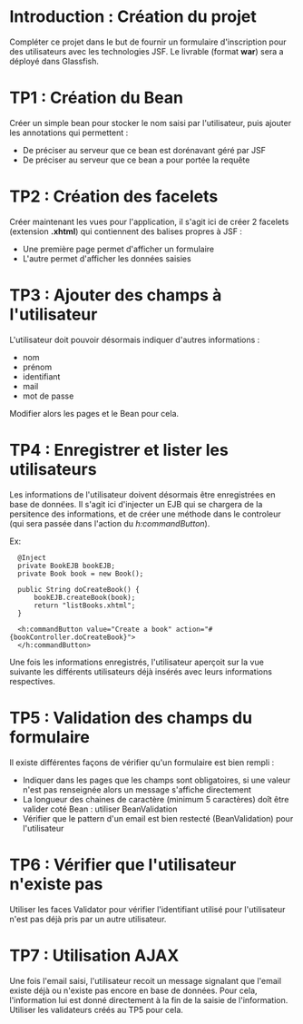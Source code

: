 # Introduction : Création du projet

Compléter ce projet dans le but de fournir un formulaire d'inscription pour des utilisateurs avec les technologies JSF.
Le livrable (format __war__) sera a déployé dans Glassfish.

# TP1 : Création du Bean
Créer un simple bean pour stocker le nom saisi par l'utilisateur, puis ajouter les annotations qui permettent :
 
* De préciser au serveur que ce bean est dorénavant géré par JSF
* De préciser au serveur que ce bean a pour portée la requête

# TP2 : Création des facelets
Créer maintenant les vues pour l'application, il s'agit ici de créer 2 facelets (extension __.xhtml__) qui contiennent des
balises propres à JSF :
 
* Une première page permet d'afficher un formulaire
* L'autre permet d'afficher les données saisies

# TP3 : Ajouter des champs à l'utilisateur
L'utilisateur doit pouvoir désormais indiquer d'autres informations :

* nom
* prénom
* identifiant
* mail
* mot de passe

Modifier alors les pages et le Bean pour cela.

# TP4 : Enregistrer et lister les utilisateurs
Les informations de l'utilisateur doivent désormais être enregistrées en base de données.
Il s'agit ici d'injecter un EJB qui se chargera de la persitence des informations, et de créer une méthode dans le 
controleur (qui sera passée dans l'action du _h:commandButton_).

Ex:
      
      @Inject
      private BookEJB bookEJB;
      private Book book = new Book();
        
      public String doCreateBook() {
          bookEJB.createBook(book);
          return "listBooks.xhtml";
      }
      
      <h:commandButton value="Create a book" action="#{bookController.doCreateBook}">
      </h:commandButton>
      

Une fois les informations enregistrés, l'utilisateur aperçoit sur la vue suivante les différents utilisateurs déjà 
insérés avec leurs informations respectives.

# TP5 : Validation des champs du formulaire
Il existe différentes façons de vérifier qu'un formulaire est bien rempli :

* Indiquer dans les pages que les champs sont obligatoires, si une valeur n'est pas renseignée alors un message s'affiche
 directement
* La longueur des chaines de caractère (minimum 5 caractères) doît être valider coté Bean : utiliser BeanValidation
* Vérifier que le pattern d'un email est bien restecté (BeanValidation) pour l'utilisateur

# TP6 : Vérifier que l'utilisateur n'existe pas
Utiliser les faces Validator pour vérifier l'identifiant utilisé pour l'utilisateur n'est pas déjà pris par un autre
utilisateur.

# TP7 : Utilisation AJAX
Une fois l'email saisi, l'utilisateur recoit un message signalant que l'email existe déjà ou n'existe pas encore en
base de données. Pour cela, l'information lui est donné directement à la fin de la saisie de l'information.
Utiliser les validateurs créés au TP5 pour cela.



